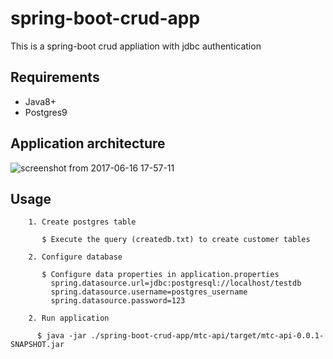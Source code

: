 # spring-boot-crud-app

This is a spring-boot crud appliation with jdbc authentication 

## Requirements

* Java8+
* Postgres9


## Application architecture

![screenshot from 2017-06-16 17-57-11](https://user-images.githubusercontent.com/15045220/27234448-63b94176-52bd-11e7-8a3c-9b5508a9ffb8.png)




## Usage

```
    1. Create postgres table 
        
       $ Execute the query (createdb.txt) to create customer tables
       
    2. Configure database 

       $ Configure data properties in application.properties
         spring.datasource.url=jdbc:postgresql://localhost/testdb
         spring.datasource.username=postgres_username
         spring.datasource.password=123
         
    2. Run application

      $ java -jar ./spring-boot-crud-app/mtc-api/target/mtc-api-0.0.1-SNAPSHOT.jar

